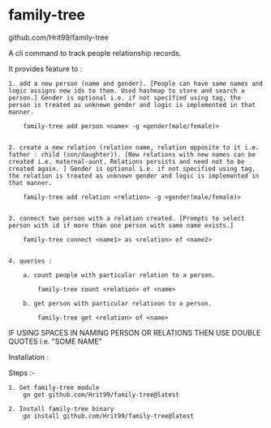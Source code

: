 # family-tree
github.com/Hrit99/family-tree

A cli command to track people relationship records.


It provides feature to : 

    1. add a new person (name and gender). [People can have same names and logic assigns new ids to them. Used hashmap to store and search a person.] Gender is optional i.e. if not specified using tag, the person is treated as unknown gender and logic is implemented in that manner.

        family-tree add person <name> -g <gender(male/female)>


    2. create a new relation (relation name, relation opposite to it i.e. father : child (son/daughter)). [New relations with new names can be created i.e. maternal-aunt. Relations persists and need not to be created again. ] Gender is optional i.e. if not specified using tag, the relation is treated as unknown gender and logic is implemented in that manner.

        family-tree add relation <relation> -g <gender(male/female)>


    3. connect two person with a relation created. [Prompts to select person with id if more than one person with same name exists.]

        family-tree connect <name1> as <relation> of <name2>


    4. queries :

        a. count people with particular relation to a person.

            family-tree count <relation> of <name>
        
        b. get person with particular relatioon to a person.

            family-tree get <relation> of <name>



IF USING SPACES IN NAMING PERSON OR RELATIONS THEN USE DOUBLE QUOTES i.e. "SOME NAME"



Installation :

Steps :- 

    1. Get family-tree module
        go get github.com/Hrit99/family-tree@latest

    2. Install family-tree binary
        go install github.com/Hrit99/family-tree@latest